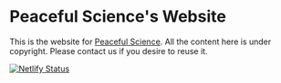 # Peaceful Science's Website

This is the website for [Peaceful Science](https://peacefulscience.org/). All the content here is under copyright. Please contact us if you desire to reuse it.

[![Netlify Status](https://api.netlify.com/api/v1/badges/e48f8761-55f0-436f-a7a9-0fd5ab2d400c/deploy-status)](https://app.netlify.com/sites/peacefulscience/deploys)
